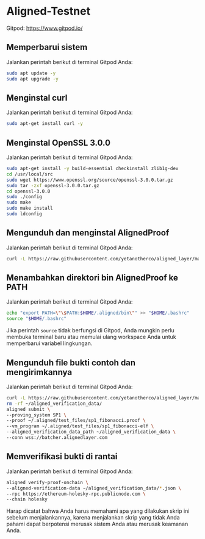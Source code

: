 # Aligned-Testnet

Gitpod: https://www.gitpod.io/ 

## Memperbarui sistem

Jalankan perintah berikut di terminal Gitpod Anda:

```bash
sudo apt update -y
sudo apt upgrade -y
```

## Menginstal curl

Jalankan perintah berikut di terminal Gitpod Anda:

```bash
sudo apt-get install curl -y
```

## Menginstal OpenSSL 3.0.0

Jalankan perintah berikut di terminal Gitpod Anda:

```bash
sudo apt-get install -y build-essential checkinstall zlib1g-dev
cd /usr/local/src
sudo wget https://www.openssl.org/source/openssl-3.0.0.tar.gz
sudo tar -zxf openssl-3.0.0.tar.gz
cd openssl-3.0.0
sudo ./config
sudo make
sudo make install
sudo ldconfig
```

## Mengunduh dan menginstal AlignedProof

Jalankan perintah berikut di terminal Gitpod Anda:

```bash
curl -L https://raw.githubusercontent.com/yetanotherco/aligned_layer/main/batcher/aligned/install_aligned.sh | bash
```

## Menambahkan direktori bin AlignedProof ke PATH

Jalankan perintah berikut di terminal Gitpod Anda:

```bash
echo "export PATH=\"\$PATH:$HOME/.aligned/bin\"" >> "$HOME/.bashrc"
source "$HOME/.bashrc"
```

Jika perintah `source` tidak berfungsi di Gitpod, Anda mungkin perlu membuka terminal baru atau memulai ulang workspace Anda untuk memperbarui variabel lingkungan.

## Mengunduh file bukti contoh dan mengirimkannya

Jalankan perintah berikut di terminal Gitpod Anda:

```bash
curl -L https://raw.githubusercontent.com/yetanotherco/aligned_layer/main/batcher/aligned/get_proof_test_files.sh | bash
rm -rf ~/aligned_verification_data/
aligned submit \
--proving_system SP1 \
--proof ~/.aligned/test_files/sp1_fibonacci.proof \
--vm_program ~/.aligned/test_files/sp1_fibonacci-elf \
--aligned_verification_data_path ~/aligned_verification_data \
--conn wss://batcher.alignedlayer.com
```

## Memverifikasi bukti di rantai

Jalankan perintah berikut di terminal Gitpod Anda:

```bash
aligned verify-proof-onchain \
--aligned-verification-data ~/aligned_verification_data/*.json \
--rpc https://ethereum-holesky-rpc.publicnode.com \
--chain holesky
```

Harap dicatat bahwa Anda harus memahami apa yang dilakukan skrip ini sebelum menjalankannya, karena menjalankan skrip yang tidak Anda pahami dapat berpotensi merusak sistem Anda atau merusak keamanan Anda.


